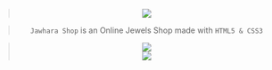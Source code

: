 > <div alt="Stats" align="center"><a href="https://dohanasser23.github.io/Jawhara-Shop"><img src="https://readme-typing-svg.herokuapp.com?font=Fira+Code&weight=500&size=25&duration=2500&pause=1000&color=F7A52C&background=000000&center=true&vCenter=true&repeat=true&width=350&lines=Available+here;%7C%3E+Jawhara+Shop+%3C%7C"/></a></div>

> <div alt="Stats" align="center"><code>Jawhara Shop</code> is an Online Jewels Shop made with <code>HTML5 & CSS3</code></div>

> <div alt="Stats" align="center"><img src="https://img.shields.io/static/v1?label=DohaNasser23&message=Jawhara-Shop&color=blue&logo=github"/><br><img src="https://hits.sh/github.com/DohaNasser23/Jawhara-Shop.svg?label=Visits"/></div>

